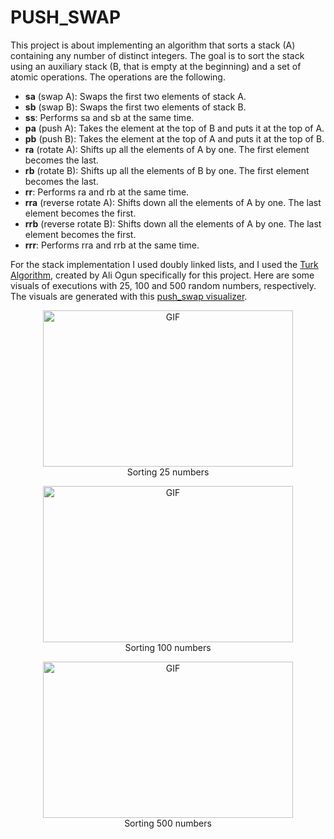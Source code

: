 # PUSH_SWAP

This project is about implementing an algorithm that sorts a stack (A) containing any number of distinct integers. The goal is to sort the stack using an auxiliary stack (B, that is empty at the beginning) and a set of atomic operations. The operations are the following. 

- **sa** (swap A): Swaps the first two elements of stack A.
- **sb** (swap B): Swaps the first two elements of stack B.
- **ss**: Performs sa and sb at the same time.
- **pa** (push A): Takes the element at the top of B and puts it at the top of A.
- **pb** (push B): Takes the element at the top of A and puts it at the top of B.
- **ra** (rotate  A): Shifts up all the elements of A by one. The first element becomes the last.
- **rb** (rotate  B): Shifts up all the elements of B by one. The first element becomes the last.
- **rr**: Performs ra and rb at the same time.
- **rra** (reverse rotate  A): Shifts down all the elements of A by one. The last element becomes the first.
- **rrb** (reverse rotate  B): Shifts down all the elements of A by one. The last element becomes the first.
- **rrr**: Performs rra and rrb at the same time.


For the stack implementation I used doubly linked lists, and I used the [Turk Algorithm](https://medium.com/@ayogun/push-swap-c1f5d2d41e97), created by Ali Ogun specifically for this project. Here are some visuals of executions with 25, 100 and 500 random numbers, respectively. The visuals are generated with this [push_swap visualizer](https://github.com/o-reo/push_swap_visualizer).

<figure align="center">
	<img src="./gifs/25_numbers.gif" width="400" height="250" alt="GIF" style="float: center;">
	<figcaption>Sorting 25 numbers</figcaption>
</figure>

<figure align="center">
	<img src="./gifs/100_numbers.gif" width="400" height="250" alt="GIF" style="float: center;">
	<figcaption>Sorting 100 numbers</figcaption>
</figure>

<figure  align="center">
	<img src="./gifs/500_numbers.gif" width="400" height="250" alt="GIF" style="float: center;">
	<figcaption>Sorting 500 numbers</figcaption>
</figure>





